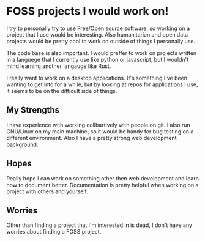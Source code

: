 # FOSS projects I would work on!
I try to personally try to use Free/Open source software, so working on a project that I use would be interesting.
Also humanitarian and open data projects would be pretty cool to work on outside of things I personally use. 

The code base is also important. I would preffer to work on projects written in a languege that I currently use like
python or javascript, but I wouldn't mind learning another langauge like Rust.

I really want to work on a desktop applications. It's something I've been wanting to get into for a while, but by 
looking at repos for applications I use, it seems to be on the difficult side of things.

## My Strengths
I have experience with working collbartively with people on git. I also run GNU/Linux on my main machine, so it would
be handy for bug testing on a different environment. Also I have a pretty strong web development background.

## Hopes
Really hope I can work on something other then web development and learn how to document better. Documentation is 
pretty helpful when working on a project with others and yourself.

## Worries
Other than finding a project that I'm interested in is dead, I don't have any worries about finding a FOSS project.
